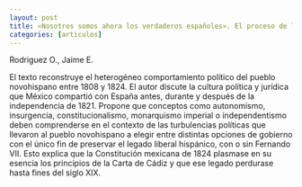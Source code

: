 ```yaml
---
layout: post
title: «Nosotros somos ahora los verdaderos españoles». El proceso de la independencia de México
categories: [articulos]
---
```


Rodriguez O., Jaime E.

El texto reconstruye el heterogéneo comportamiento político del pueblo novohispano entre 1808 y 1824. El autor discute la cultura política y jurídica que México compartió con España antes, durante y después de la independencia
de 1821. Propone que conceptos como autonomismo, insurgencia, constitucionalismo, monarquismo imperial o independentismo deben comprenderse en el contexto de las turbulencias políticas que llevaron al pueblo novohispano a elegir entre distintas opciones de gobierno con el único fin de preservar el legado liberal hispánico, con o sin Fernando VII. Esto explica que la Constitución mexicana de 1824 plasmase en su esencia los principios de la Carta de Cádiz y que ese legado perdurase hasta fines del siglo XIX.

<!--more-->